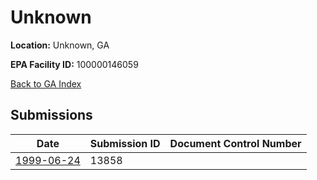 # Unknown

**Location:** Unknown, GA

**EPA Facility ID:** 100000146059

[Back to GA Index](../../index.md)

## Submissions

| Date | Submission ID | Document Control Number |
|------|--------------|-------------------------|
| [1999-06-24](submissions/13858.md) | 13858 |  |
